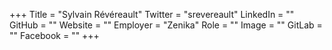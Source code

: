 +++
Title = "Sylvain Révéreault"
Twitter = "srevereault"
LinkedIn = ""
GitHub = ""
Website = ""
Employer = "Zenika"
Role = ""
Image = ""
GitLab = ""
Facebook = ""
+++
